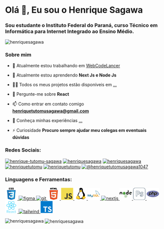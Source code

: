 <h1>Olá 👋, Eu sou o Henrique Sagawa</h1>
<h3>Sou estudante o Instituto Federal do Paraná, curso Técnico em Informática para Internet Integrado ao Ensino Médio.</h3>

<p align="left"> <img src="https://komarev.com/ghpvc/?username=henriquesagawa&label=Profile%20views&color=0e75b6&style=flat" alt="henriquesagawa" /> </p>

<h3>Sobre mim</h3>

- 🔭 Atualmente estou trabalhando em [WebCodeLancer](https://github.com/HenriqueSagawa/WebCodeLancer)

- 🌱 Atualmente estou aprendendo **Next Js e Node Js**

- 👨‍💻 Todos os meus projetos estão disponíveis em [...](...)

- 💬 Pergunte-me sobre **React**

- 📫 Como entrar em contato comigo **henriquetutomusagawa@gmail.com**

- 📄 Conheça minhas experiências [...](...)

- ⚡ Curiosidade **Procuro sempre ajudar meu colegas em eventuais dúvidas**

<h3 align="left">Redes Sociais:</h3>
<p align="left">
<a href="https://codepen.io/henrique-tutomu-sagawa" target="blank"><img align="center" src="https://raw.githubusercontent.com/rahuldkjain/github-profile-readme-generator/master/src/images/icons/Social/codepen.svg" alt="henrique-tutomu-sagawa" height="30" width="40" /></a>
<a href="https://dev.to/henriquesagawa" target="blank"><img align="center" src="https://raw.githubusercontent.com/rahuldkjain/github-profile-readme-generator/master/src/images/icons/Social/devto.svg" alt="henriquesagawa" height="30" width="40" /></a>
<a href="https://twitter.com/henriquesagawa" target="blank"><img align="center" src="https://raw.githubusercontent.com/rahuldkjain/github-profile-readme-generator/master/src/images/icons/Social/twitter.svg" alt="henriquesagawa" height="30" width="40" /></a>
<a href="https://fb.com/henriquetutomu" target="blank"><img align="center" src="https://raw.githubusercontent.com/rahuldkjain/github-profile-readme-generator/master/src/images/icons/Social/facebook.svg" alt="henriquetutomu" height="30" width="40" /></a>
<a href="https://instagram.com/henriquetutomu" target="blank"><img align="center" src="https://raw.githubusercontent.com/rahuldkjain/github-profile-readme-generator/master/src/images/icons/Social/instagram.svg" alt="henriquetutomu" height="30" width="40" /></a>
<a href="https://www.youtube.com/c/@henriquetutomusagawa1047" target="blank"><img align="center" src="https://raw.githubusercontent.com/rahuldkjain/github-profile-readme-generator/master/src/images/icons/Social/youtube.svg" alt="@henriquetutomusagawa1047" height="30" width="40" /></a>
</p>

<h3 align="left">Linguagens e Ferramentas:</h3>
<p align="left"> <a href="https://www.w3schools.com/css/" target="_blank" rel="noreferrer"> <img src="https://raw.githubusercontent.com/devicons/devicon/master/icons/css3/css3-original-wordmark.svg" alt="css3" width="40" height="40"/> </a> <a href="https://www.figma.com/" target="_blank" rel="noreferrer"> <img src="https://www.vectorlogo.zone/logos/figma/figma-icon.svg" alt="figma" width="40" height="40"/> </a> <a href="https://git-scm.com/" target="_blank" rel="noreferrer"> <img src="https://www.vectorlogo.zone/logos/git-scm/git-scm-icon.svg" alt="git" width="40" height="40"/> </a> <a href="https://www.w3.org/html/" target="_blank" rel="noreferrer"> <img src="https://raw.githubusercontent.com/devicons/devicon/master/icons/html5/html5-original-wordmark.svg" alt="html5" width="40" height="40"/> </a> <a href="https://developer.mozilla.org/en-US/docs/Web/JavaScript" target="_blank" rel="noreferrer"> <img src="https://raw.githubusercontent.com/devicons/devicon/master/icons/javascript/javascript-original.svg" alt="javascript" width="40" height="40"/> </a> <a href="https://www.linux.org/" target="_blank" rel="noreferrer"> <img src="https://raw.githubusercontent.com/devicons/devicon/master/icons/linux/linux-original.svg" alt="linux" width="40" height="40"/> </a> <a href="https://www.mysql.com/" target="_blank" rel="noreferrer"> <img src="https://raw.githubusercontent.com/devicons/devicon/master/icons/mysql/mysql-original-wordmark.svg" alt="mysql" width="40" height="40"/> </a> <a href="https://nextjs.org/" target="_blank" rel="noreferrer"> <img src="https://cdn.worldvectorlogo.com/logos/nextjs-2.svg" alt="nextjs" width="40" height="40"/> </a> <a href="https://nodejs.org" target="_blank" rel="noreferrer"> <img src="https://raw.githubusercontent.com/devicons/devicon/master/icons/nodejs/nodejs-original-wordmark.svg" alt="nodejs" width="40" height="40"/> </a> <a href="https://www.photoshop.com/en" target="_blank" rel="noreferrer"> <img src="https://raw.githubusercontent.com/devicons/devicon/master/icons/photoshop/photoshop-line.svg" alt="photoshop" width="40" height="40"/> </a> <a href="https://www.php.net" target="_blank" rel="noreferrer"> <img src="https://raw.githubusercontent.com/devicons/devicon/master/icons/php/php-original.svg" alt="php" width="40" height="40"/> </a> <a href="https://reactjs.org/" target="_blank" rel="noreferrer"> <img src="https://raw.githubusercontent.com/devicons/devicon/master/icons/react/react-original-wordmark.svg" alt="react" width="40" height="40"/> </a> <a href="https://tailwindcss.com/" target="_blank" rel="noreferrer"> <img src="https://www.vectorlogo.zone/logos/tailwindcss/tailwindcss-icon.svg" alt="tailwind" width="40" height="40"/> </a> <a href="https://www.typescriptlang.org/" target="_blank" rel="noreferrer"> <img src="https://raw.githubusercontent.com/devicons/devicon/master/icons/typescript/typescript-original.svg" alt="typescript" width="40" height="40"/> </a> </p>

<p><img align="left" src="https://github-readme-stats.vercel.app/api/top-langs?username=henriquesagawa&show_icons=true&locale=en&layout=compact" alt="henriquesagawa" /></p>

<p>&nbsp;<img align="center" src="https://github-readme-stats.vercel.app/api?username=henriquesagawa&show_icons=true&locale=en" alt="henriquesagawa" /></p>
